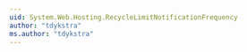 ```yaml
---
uid: System.Web.Hosting.RecycleLimitNotificationFrequency
author: "tdykstra"
ms.author: "tdykstra"
---
```


